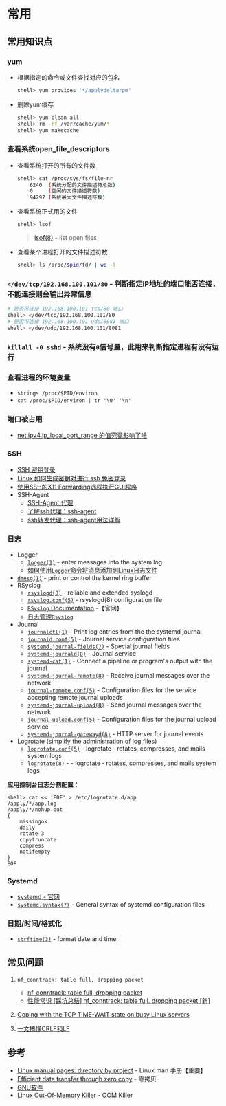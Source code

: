 # 常用

## 常用知识点

### yum

* 根据指定的命令或文件查找对应的包名
    ```bash
    shell> yum provides '*/applydeltarpm'
    ```
* 删除yum缓存
    ```bash
    shell> yum clean all
    shell> rm -rf /var/cache/yum/*
    shell> yum makecache
    ```

### 查看系统open_file_descriptors
    
* 查看系统打开的所有的文件数
    ```bash
    shell> cat /proc/sys/fs/file-nr
        6240  (系统分配的文件描述符总数)
        0     (空闲的文件描述符数)
        94297 (系统最大文件描述符数)
    ```
* 查看系统正式用的文件
    ```bash
    shell> lsof
    ```
  > [lsof(8)](https://man7.org/linux/man-pages/man8/lsof.8.html) - list open files
* 查看某个进程打开的文件描述符数
    ```bash
    shell> ls /proc/$pid/fd/ | wc -l
    ```

### `</dev/tcp/192.168.100.101/80` - 判断指定IP地址的端口能否连接，不能连接则会输出异常信息

```bash
# 是否可连接 192.168.100.101 tcp/80 端口
shell> </dev/tcp/192.168.100.101/80
# 是否可连接 192.168.100.101 udp/8081 端口
shell> </dev/udp/192.168.100.101/8081
```

### `killall -0 sshd` - 系统没有`0`信号量，此用来判断指定进程有没有运行


### 查看进程的环境变量

* `strings /proc/$PID/environ`
* `cat /proc/$PID/environ | tr '\0' '\n'`

### 端口被占用

* [net.ipv4.ip_local_port_range 的值究竟影响了啥](https://mozillazg.com/2019/05/linux-what-net.ipv4.ip_local_port_range-effect-or-mean.html)


### SSH

* [SSH 密钥登录](https://wangdoc.com/ssh/key.html)
* [Linux 如何生成密钥对进行 ssh 免密登录](https://segmentfault.com/a/1190000024575872)
* [使用SSH的X11 Forwarding远程执行GUI程序](https://www.jianshu.com/p/24663f3491fa)
* SSH-Agent
  * [SSH-Agent 代理](https://poison77.com/2020/06/07/ssh-agent/)
  * [了解ssh代理：ssh-agent](https://www.zsythink.net/archives/2407)
  * [ssh转发代理：ssh-agent用法详解](https://www.cnblogs.com/f-ck-need-u/p/10484531.html)

### 日志

* Logger
  * [`logger(1)`](https://man7.org/linux/man-pages/man1/logger.1.html) - enter messages into the system log
  * [如何使用`Logger`命令将消息添加到Linux日志文件](https://www.linuxprobe.com/logger-linux-methods.html)
* [`dmesg(1)`](https://man7.org/linux/man-pages/man1/dmesg.1.html) - print or control the kernel ring buffer
* RSyslog
  * [`rsyslogd(8)`](https://man7.org/linux/man-pages/man8/rsyslogd.8.html) - reliable and extended syslogd
  * [`rsyslog.conf(5)`](https://man7.org/linux/man-pages/man5/rsyslog.conf.5.html) - rsyslogd(8) configuration file
  * [`RSyslog` Documentation](https://www.rsyslog.com/doc/v8-stable/index.html) -【官网】
  * [日志管理`Rsyslog`](https://www.jianshu.com/p/e129ed893362)
* Journal
  * [`journalctl(1)`](https://man7.org/linux/man-pages/man1/journalctl.1.html) - Print log entries from the the systemd journal
  * [`journald.conf(5)`](https://man7.org/linux/man-pages/man5/journald.conf.5.html) - Journal service configuration files
  * [`systemd.journal-fields(7)`](https://man7.org/linux/man-pages/man7/systemd.journal-fields.7.html) - Special journal fields
  * [`systemd-journald(8)`](https://man7.org/linux/man-pages/man8/systemd-journald.8.html) - Journal service
  * [`systemd-cat(1)`](https://man7.org/linux/man-pages/man1/systemd-cat.1.html) - Connect a pipeline or program's output with the journal
  * [`systemd-journal-remote(8)`](https://man7.org/linux/man-pages/man8/systemd-journal-remote.8.html) - Receive journal messages over the network
  * [`journal-remote.conf(5)`](https://man7.org/linux/man-pages/man5/journal-remote.conf.5.html) - Configuration files for the service accepting remote journal uploads
  * [`systemd-journal-upload(8)`](https://man7.org/linux/man-pages/man8/systemd-journal-upload.service.8.html) - Send journal messages over the network
  * [`journal-upload.conf(5)`](https://man7.org/linux/man-pages/man5/journal-upload.conf.5.html) - Configuration files for the journal upload service
  * [`systemd-journal-gatewayd(8)`](https://man7.org/linux/man-pages/man8/systemd-journal-gatewayd.8.html) - HTTP server for journal events
* Logrotate (simplify the administration of log files)
  * [`logrotate.conf(5)`](https://man7.org/linux/man-pages/man5/logrotate.conf.5.html) - logrotate ‐ rotates, compresses, and mails system logs
  * [`logrotate(8)`](https://man7.org/linux/man-pages/man8/logrotate.8.html) -  - logrotate ‐ rotates, compresses, and mails system logs

**应用控制台日志分割配置：**
```shell
shell> cat << 'EOF' > /etc/logrotate.d/app
/apply/*/app.log
/apply/*/nohup.out
{
    missingok
    daily
    rotate 3
    copytruncate
    compress
    notifempty
}
EOF
```

### Systemd

* [systemd - 官网](https://systemd.io/)
* [`systemd.syntax(7)`](https://man7.org/linux/man-pages/man7/systemd.syntax.7.html) - General syntax of systemd configuration files

### 日期/时间/格式化

* [`strftime(3)`](https://man7.org/linux/man-pages/man3/strftime.3.html) - format date and time

## 常见问题

1. `nf_conntrack: table full, dropping packet`
   * [nf_conntrack: table full, dropping packet](https://morganwu277.github.io/2018/05/26/Solve-production-issue-of-nf-conntrack-table-full-dropping-packet/)
   * [性能常识 [踩坑总结] nf_conntrack: table full, dropping packet [新]](https://testerhome.com/topics/15824)

2. [Coping with the TCP TIME-WAIT state on busy Linux servers](https://vincent.bernat.ch/en/blog/2014-tcp-time-wait-state-linux)

3. [一文搞懂CRLF和LF](https://www.mdnice.com/writing/5dcb6caf12db4dcb8a05bfe55dcb044d)

## 参考

* [Linux manual pages: directory by project](https://man7.org/linux/man-pages/dir_by_project.html) - Linux man 手册【重要】
* [Efficient data transfer through zero copy](https://developer.ibm.com/articles/j-zerocopy/) - 零拷贝
* [GNU软件](https://www.gnu.org/software/software.html)
* [Linux Out-Of-Memory Killer](https://rakeshjain-devops.medium.com/linux-out-of-memory-killer-31e477a45759) - OOM Killer



